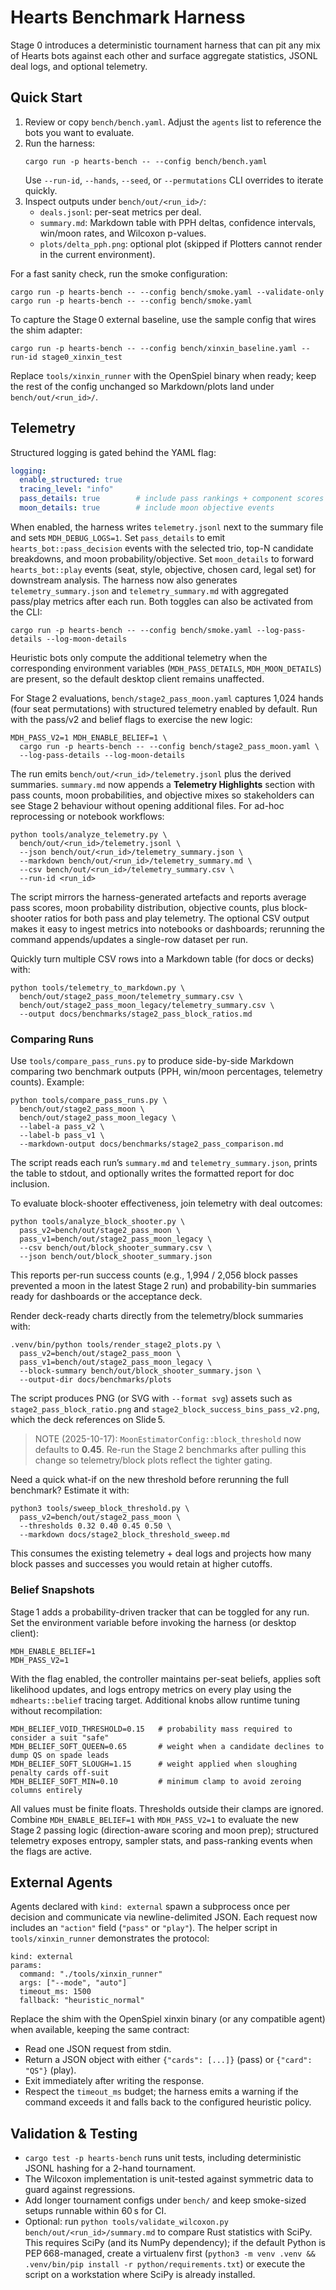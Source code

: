# Hearts Benchmark Harness

Stage 0 introduces a deterministic tournament harness that can pit any mix of Hearts bots against each other and surface aggregate statistics, JSONL deal logs, and optional telemetry.

## Quick Start

1. Review or copy `bench/bench.yaml`. Adjust the `agents` list to reference the bots you want to evaluate.
2. Run the harness:
   ```
   cargo run -p hearts-bench -- --config bench/bench.yaml
   ```
   Use `--run-id`, `--hands`, `--seed`, or `--permutations` CLI overrides to iterate quickly.
3. Inspect outputs under `bench/out/<run_id>/`:
   - `deals.jsonl`: per-seat metrics per deal.
   - `summary.md`: Markdown table with PPH deltas, confidence intervals, win/moon rates, and Wilcoxon p-values.
   - `plots/delta_pph.png`: optional plot (skipped if Plotters cannot render in the current environment).

For a fast sanity check, run the smoke configuration:
```
cargo run -p hearts-bench -- --config bench/smoke.yaml --validate-only
cargo run -p hearts-bench -- --config bench/smoke.yaml
```

To capture the Stage 0 external baseline, use the sample config that wires the shim adapter:
```
cargo run -p hearts-bench -- --config bench/xinxin_baseline.yaml --run-id stage0_xinxin_test
```
Replace `tools/xinxin_runner` with the OpenSpiel binary when ready; keep the rest of the config unchanged so Markdown/plots land under `bench/out/<run_id>/`.

## Telemetry

Structured logging is gated behind the YAML flag:
```yaml
logging:
  enable_structured: true
  tracing_level: "info"
  pass_details: true        # include pass rankings + component scores
  moon_details: true        # include moon objective events
```

When enabled, the harness writes `telemetry.jsonl` next to the summary file and sets `MDH_DEBUG_LOGS=1`. Set `pass_details` to emit `hearts_bot::pass_decision` events with the selected trio, top-N candidate breakdowns, and moon probability/objective. Set `moon_details` to forward `hearts_bot::play` events (seat, style, objective, chosen card, legal set) for downstream analysis. The harness now also generates `telemetry_summary.json` and `telemetry_summary.md` with aggregated pass/play metrics after each run. Both toggles can also be activated from the CLI:

```
cargo run -p hearts-bench -- --config bench/smoke.yaml --log-pass-details --log-moon-details
```

Heuristic bots only compute the additional telemetry when the corresponding environment variables (`MDH_PASS_DETAILS`, `MDH_MOON_DETAILS`) are present, so the default desktop client remains unaffected.

For Stage 2 evaluations, `bench/stage2_pass_moon.yaml` captures 1,024 hands (four seat permutations) with structured telemetry enabled by default. Run with the pass/v2 and belief flags to exercise the new logic:

```
MDH_PASS_V2=1 MDH_ENABLE_BELIEF=1 \
  cargo run -p hearts-bench -- --config bench/stage2_pass_moon.yaml \
  --log-pass-details --log-moon-details
```

The run emits `bench/out/<run_id>/telemetry.jsonl` plus the derived summaries. `summary.md` now appends a **Telemetry Highlights** section with pass counts, moon probabilities, and objective mixes so stakeholders can see Stage 2 behaviour without opening additional files. For ad-hoc reprocessing or notebook workflows:

```
python tools/analyze_telemetry.py \
  bench/out/<run_id>/telemetry.jsonl \
  --json bench/out/<run_id>/telemetry_summary.json \
  --markdown bench/out/<run_id>/telemetry_summary.md \
  --csv bench/out/<run_id>/telemetry_summary.csv \
  --run-id <run_id>
```

The script mirrors the harness-generated artefacts and reports average pass scores, moon probability distribution, objective counts, plus block-shooter ratios for both pass and play telemetry. The optional CSV output makes it easy to ingest metrics into notebooks or dashboards; rerunning the command appends/updates a single-row dataset per run.

Quickly turn multiple CSV rows into a Markdown table (for docs or decks) with:

```
python tools/telemetry_to_markdown.py \
  bench/out/stage2_pass_moon/telemetry_summary.csv \
  bench/out/stage2_pass_moon_legacy/telemetry_summary.csv \
  --output docs/benchmarks/stage2_pass_block_ratios.md
```

### Comparing Runs

Use `tools/compare_pass_runs.py` to produce side-by-side Markdown comparing two benchmark outputs (PPH, win/moon percentages, telemetry counts). Example:

```
python tools/compare_pass_runs.py \
  bench/out/stage2_pass_moon \
  bench/out/stage2_pass_moon_legacy \
  --label-a pass_v2 \
  --label-b pass_v1 \
  --markdown-output docs/benchmarks/stage2_pass_comparison.md
```

The script reads each run’s `summary.md` and `telemetry_summary.json`, prints the table to stdout, and optionally writes the formatted report for doc inclusion.

To evaluate block-shooter effectiveness, join telemetry with deal outcomes:

```
python tools/analyze_block_shooter.py \
  pass_v2=bench/out/stage2_pass_moon \
  pass_v1=bench/out/stage2_pass_moon_legacy \
  --csv bench/out/block_shooter_summary.csv \
  --json bench/out/block_shooter_summary.json
```

This reports per-run success counts (e.g., 1,994 / 2,056 block passes prevented a moon in the latest Stage 2 run) and probability-bin summaries ready for dashboards or the acceptance deck.

Render deck-ready charts directly from the telemetry/block summaries with:

```
.venv/bin/python tools/render_stage2_plots.py \
  pass_v2=bench/out/stage2_pass_moon \
  pass_v1=bench/out/stage2_pass_moon_legacy \
  --block-summary bench/out/block_shooter_summary.json \
  --output-dir docs/benchmarks/plots
```

The script produces PNG (or SVG with `--format svg`) assets such as `stage2_pass_block_ratio.png` and `stage2_block_success_bins_pass_v2.png`, which the deck references on Slide 5.

> NOTE (2025-10-17): `MoonEstimatorConfig::block_threshold` now defaults to **0.45**. Re-run the Stage 2 benchmarks after pulling this change so telemetry/block plots reflect the tighter gating.

Need a quick what-if on the new threshold before rerunning the full benchmark? Estimate it with:

```
python3 tools/sweep_block_threshold.py \
  pass_v2=bench/out/stage2_pass_moon \
  --thresholds 0.32 0.40 0.45 0.50 \
  --markdown docs/stage2_block_threshold_sweep.md
```

This consumes the existing telemetry + deal logs and projects how many block passes and successes you would retain at higher cutoffs.

### Belief Snapshots

Stage 1 adds a probability-driven tracker that can be toggled for any run. Set the environment variable before invoking the harness (or desktop client):

```
MDH_ENABLE_BELIEF=1
MDH_PASS_V2=1
```

With the flag enabled, the controller maintains per-seat beliefs, applies soft likelihood updates, and logs entropy metrics on every play using the `mdhearts::belief` tracing target. Additional knobs allow runtime tuning without recompilation:

```
MDH_BELIEF_VOID_THRESHOLD=0.15   # probability mass required to consider a suit "safe"
MDH_BELIEF_SOFT_QUEEN=0.65       # weight when a candidate declines to dump QS on spade leads
MDH_BELIEF_SOFT_SLOUGH=1.15      # weight applied when sloughing penalty cards off-suit
MDH_BELIEF_SOFT_MIN=0.10         # minimum clamp to avoid zeroing columns entirely
```

All values must be finite floats. Thresholds outside their clamps are ignored. Combine `MDH_ENABLE_BELIEF=1` with `MDH_PASS_V2=1` to evaluate the new Stage 2 passing logic (direction-aware scoring and moon prep); structured telemetry exposes entropy, sampler stats, and pass-ranking events when the flags are active.

## External Agents

Agents declared with `kind: external` spawn a subprocess once per decision and communicate via newline-delimited JSON. Each request now includes an `"action"` field (`"pass"` or `"play"`). The helper script in `tools/xinxin_runner` demonstrates the protocol:
```
kind: external
params:
  command: "./tools/xinxin_runner"
  args: ["--mode", "auto"]
  timeout_ms: 1500
  fallback: "heuristic_normal"
```

Replace the shim with the OpenSpiel xinxin binary (or any compatible agent) when available, keeping the same contract:

- Read one JSON request from stdin.
- Return a JSON object with either `{"cards": [...]}` (pass) or `{"card": "QS"}` (play).
- Exit immediately after writing the response.
- Respect the `timeout_ms` budget; the harness emits a warning if the command exceeds it and falls back to the configured heuristic policy.

## Validation & Testing

- `cargo test -p hearts-bench` runs unit tests, including deterministic JSONL hashing for a 2-hand tournament.
- The Wilcoxon implementation is unit-tested against symmetric data to guard against regressions.
- Add longer tournament configs under `bench/` and keep smoke-sized setups runnable within 60 s for CI.
- Optional: run `python tools/validate_wilcoxon.py bench/out/<run_id>/summary.md` to compare Rust statistics with SciPy. This requires SciPy (and its NumPy dependency); if the default Python is PEP 668-managed, create a virtualenv first (`python3 -m venv .venv && .venv/bin/pip install -r python/requirements.txt`) or execute the script on a workstation where SciPy is already installed.
